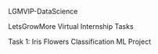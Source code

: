 LGMVIP-DataScience

LetsGrowMore Virtual Internship Tasks
 
Task 1: Iris Flowers Classification ML Project
